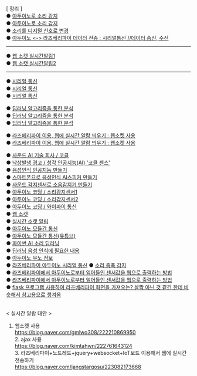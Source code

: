 [ 정리 ] <br>
● [아두이노로 소리 감지](https://blog.naver.com/3dfuns/223117248010)<br>
● [아두이노로 소리 감지](https://m.blog.naver.com/damtaja/221999396784)<br>
● [소리를 디지털 신호로 변경](https://advancedtestingservices.tistory.com/469)<br>
● [아두이노 <-> 라즈베리파이 데이터 전송 : 시리얼통신 //데이터 송신, 수신](https://velog.io/@baduckie6231/%EB%9D%BC%EC%A6%88%EB%B2%A0%EB%A6%AC%ED%8C%8C%EC%9D%B4-%EC%95%84%EB%91%90%EC%9D%B4%EB%85%B8-%EC%8B%9C%EB%A6%AC%EC%96%BC-%ED%86%B5%EC%8B%A0) <br>

***
● [웹 소캣 실시간알림1](https://velog.io/@rim/%EC%9B%B9%EC%86%8C%EC%BC%93-%EC%8B%A4%EC%8B%9C%EA%B0%84-%EC%95%8C%EB%A6%BC-%EB%A7%8C%EB%93%A4%EA%B8%B02-ahwecb52)<br>
● [웹 소캣 실시간알림2](https://mag1c.tistory.com/222)<br>
***


● [시리얼 통신](https://ecency.com/kr-dev/@jacobyu/iot-project)<br>
● [시리얼 통신](https://bebutae.tistory.com/104)<br>
● [시리얼 통신](https://blog.naver.com/krmjin/223369635234)<br>

● [딥러닝 알고리즘을 통한 분석](https://opac.tistory.com/4)<br>
● [딥러닝 알고리즘을 통한 분석](https://diy-project.tistory.com/91)<br>
● [딥러닝 알고리즘을 통한 분석](https://opac.tistory.com/4)<br>

● [라즈베리파이 이용, 웹에 실시간 알람 띄우기 : 웹소켓 사용](https://tecoble.techcourse.co.kr/post/2021-08-14-web-socket/)<br>
● [라즈베리파이 이용, 웹에 실시간 알람 띄우기 : 웹소켓 사용](https://github.com/pparkjs/websocket_chat)<br>


● [사운드 AI 기술 회사 / 코클](https://cochl.oopy.io/)<br>
● [낙상발생 경고 / 청각 인공지능(AI) '코클 센스'](https://biz.chosun.com/stock/stock_general/2024/01/08/54C4432GBBCYVG4TJE4BR5YTTY/)<br>
● [음성인식 인공지능 만들기](https://m.blog.naver.com/icbanq/223052067076)<br>
● [스마트폰으로 음성인식 AI스피커 만들기](https://blog.naver.com/windv24/221683766147)<br>
● [사운드 감지센서로 소음감지기 만들기](https://m.blog.naver.com/icbanq/222588844355)<br>
● [아두이노 코딩 / 소리감지센서1](https://www.youtube.com/watch?v=N6v8owKJz8M)<br>
● [아두이노 코딩 / 소리감지센서2](https://www.youtube.com/watch?v=VU6Vzhyf9E4)<br>
● [아두이노 코딩 / 와이파이 통신](https://www.youtube.com/watch?v=gPPNXGQo8Ko)<br>
● [웹 소캣](https://tecoble.techcourse.co.kr/post/2021-08-14-web-socket/)<br>
● [실시간 소캣 알림](https://github.com/pparkjs/websocket_chat)<br>
● [아두이노 모듈간 통신](https://kocoafab.cc/tutorial/view/578)<br>
● [아두이노 모듈간 통신(유튜브)](https://www.youtube.com/watch?v=Q1wt129Z6LU)<br>
● [파이썬 AI 소리 딥러닝](https://advancedtestingservices.tistory.com/469)<br>
● [딥러닝 음성 인식에 필요한 내용](https://engineering.linecorp.com/ko/blog/voice-waveform-arbitrary-signal-to-noise-ratio-python)<br>
● [아두이노 우노 정보](https://store.arduino.cc/products/uno-r4-wifi)<br>
● [라즈베리파이 아두이노 시리얼 통신](https://velog.io/@baduckie6231/%EB%9D%BC%EC%A6%88%EB%B2%A0%EB%A6%AC%ED%8C%8C%EC%9D%B4-%EC%95%84%EB%91%90%EC%9D%B4%EB%85%B8-%EC%8B%9C%EB%A6%AC%EC%96%BC-%ED%86%B5%EC%8B%A0)
● [소리 증폭 감지](https://blog.naver.com/eduino/223291353027)<br>
● [라즈베리파이에서 아두이노로부터 읽어들인 센서값을 웹으로 출력하는 방법](https://blog.naver.com/eduino/223291353027)<br>
● [라즈베리파이에서 아두이노로부터 읽어들인 센서값을 웹으로 출력하는 방법](https://kin.naver.com/qna/detail.naverd1id=1&dirId=10402&docId=445046627&enc=utf8&kinsrch_src=pc_nx_kin&qb=65287KaI67Kg66as7YyM7J20IOybueycvOuhnCDsi6Tsi5zqsITslYzrprw%3D&rank=1&search_sort=0&section=kin.qna_ency_cafe&spq=1)<br>
● [flask 프로그램 사용하여 라즈베리파이 화면을 가져오는? 살짝 아닌 것 같긴 한데 비슷해서 참고용으로 챙겨옴](https://crazy-m2m.tistory.com/7)<br>

<br>< 실시간 알람 대안 ><br>
1. 웹소켓 사용<br>
https://blog.naver.com/gmlwo308/222210869950
<br>2. ajax 사용<br>
https://blog.naver.com/kimtahwn/222761643124
<br>3. 라즈베리파이+노드레드+jquery+websocket+IoT보드 이용해서 웹에 실시간 전송하기<br>
https://blog.naver.com/jangstargosu/223082173668



